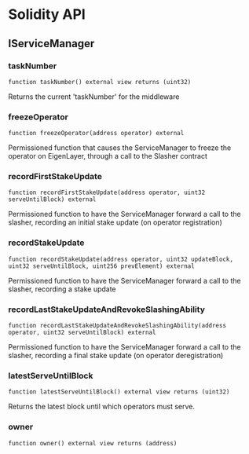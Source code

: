 # Solidity API

## IServiceManager

### taskNumber

```solidity
function taskNumber() external view returns (uint32)
```

Returns the current 'taskNumber' for the middleware

### freezeOperator

```solidity
function freezeOperator(address operator) external
```

Permissioned function that causes the ServiceManager to freeze the operator on EigenLayer, through a call to the Slasher contract

### recordFirstStakeUpdate

```solidity
function recordFirstStakeUpdate(address operator, uint32 serveUntilBlock) external
```

Permissioned function to have the ServiceManager forward a call to the slasher, recording an initial stake update (on operator registration)

### recordStakeUpdate

```solidity
function recordStakeUpdate(address operator, uint32 updateBlock, uint32 serveUntilBlock, uint256 prevElement) external
```

Permissioned function to have the ServiceManager forward a call to the slasher, recording a stake update

### recordLastStakeUpdateAndRevokeSlashingAbility

```solidity
function recordLastStakeUpdateAndRevokeSlashingAbility(address operator, uint32 serveUntilBlock) external
```

Permissioned function to have the ServiceManager forward a call to the slasher, recording a final stake update (on operator deregistration)

### latestServeUntilBlock

```solidity
function latestServeUntilBlock() external view returns (uint32)
```

Returns the latest block until which operators must serve.

### owner

```solidity
function owner() external view returns (address)
```

